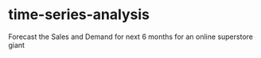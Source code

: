 # time-series-analysis
Forecast the Sales and Demand for next 6 months for an online superstore giant
